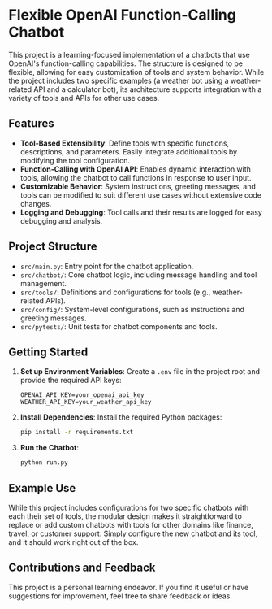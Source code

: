 
# Flexible OpenAI Function-Calling Chatbot

This project is a learning-focused implementation of a chatbots that use OpenAI's function-calling capabilities. The structure is designed to be flexible, allowing for easy customization of tools and system behavior. While the project includes two specific examples (a weather bot using a weather-related API and a calculator bot), its architecture supports integration with a variety of tools and APIs for other use cases.

## Features

- **Tool-Based Extensibility**: Define tools with specific functions, descriptions, and parameters. Easily integrate additional tools by modifying the tool configuration.
- **Function-Calling with OpenAI API**: Enables dynamic interaction with tools, allowing the chatbot to call functions in response to user input.
- **Customizable Behavior**: System instructions, greeting messages, and tools can be modified to suit different use cases without extensive code changes.
- **Logging and Debugging**: Tool calls and their results are logged for easy debugging and analysis.

## Project Structure

- `src/main.py`: Entry point for the chatbot application.
- `src/chatbot/`: Core chatbot logic, including message handling and tool management.
- `src/tools/`: Definitions and configurations for tools (e.g., weather-related APIs).
- `src/config/`: System-level configurations, such as instructions and greeting messages.
- `src/pytests/`: Unit tests for chatbot components and tools.

## Getting Started

1. **Set up Environment Variables**:
    Create a `.env` file in the project root and provide the required API keys:
    ```plaintext
    OPENAI_API_KEY=your_openai_api_key
    WEATHER_API_KEY=your_weather_api_key
    ```

2. **Install Dependencies**:
    Install the required Python packages:
    ```bash
    pip install -r requirements.txt
    ```

3. **Run the Chatbot**:
    ```bash
    python run.py
    ```

## Example Use

While this project includes configurations for two specific chatbots with each their set of tools, the modular design makes it straightforward to replace or add custom chatbots with tools for other domains like finance, travel, or customer support. Simply configure the new chatbot and its tool, and it should work right out of the box.

## Contributions and Feedback

This project is a personal learning endeavor. If you find it useful or have suggestions for improvement, feel free to share feedback or ideas.

